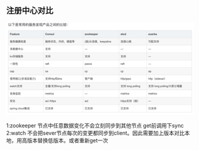 
## 注册中心对比

![Image text](./registerCenter.png)


1:zookeeper 节点中任意数据变化不会立刻同步到其他节点 get前调用下sync  
2:watch 不会把sever节点每次的变更都同步到client。因此需要加上版本对比本地，用高版本替换低版本。或者重新get一次